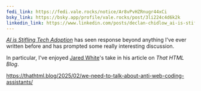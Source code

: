 ```yaml
---
fedi_link: https://fedi.vale.rocks/notice/Ar8vPvHZRnugr44xCi
bsky_link: https://bsky.app/profile/vale.rocks/post/3li224c4d6k2k
linkedin_link: https://www.linkedin.com/posts/declan-chidlow_ai-is-stifling-tech-adoption-activity-7296482439487463424-_6w7
---
```


[_AI is Stifling Tech Adoption_](/posts/ai-is-stifling-tech-adoption) has seen response beyond anything I've ever written before and has prompted some really interesting discussion.

In particular, I've enjoyed [Jared White](https://jaredwhite.com)'s take in his article on _That HTML Blog_.

<https://thathtml.blog/2025/02/we-need-to-talk-about-anti-web-coding-assistants/>
